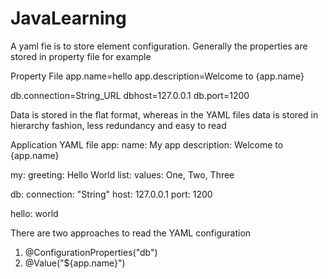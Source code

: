 # JavaLearning

A yaml fie is to store element configuration. Generally the properties are stored in property file for example

Property File
app.name=hello
app.description=Welcome to {app.name}



db.connection=String_URL
dbhost=127.0.0.1
db.port=1200


Data is stored in the flat format, whereas in the YAML files data is stored in hierarchy fashion, less redundancy and easy to read

Application YAML file
app:
  name: My app
  description: Welcome to {app.name}

my:
  greeting: Hello World
  list:
    values: One, Two, Three

db:
  connection: "String"
  host: 127.0.0.1
  port: 1200

hello: world


There are two approaches to read the YAML configuration
1) @ConfigurationProperties("db") 
2) @Value("${app.name}")
